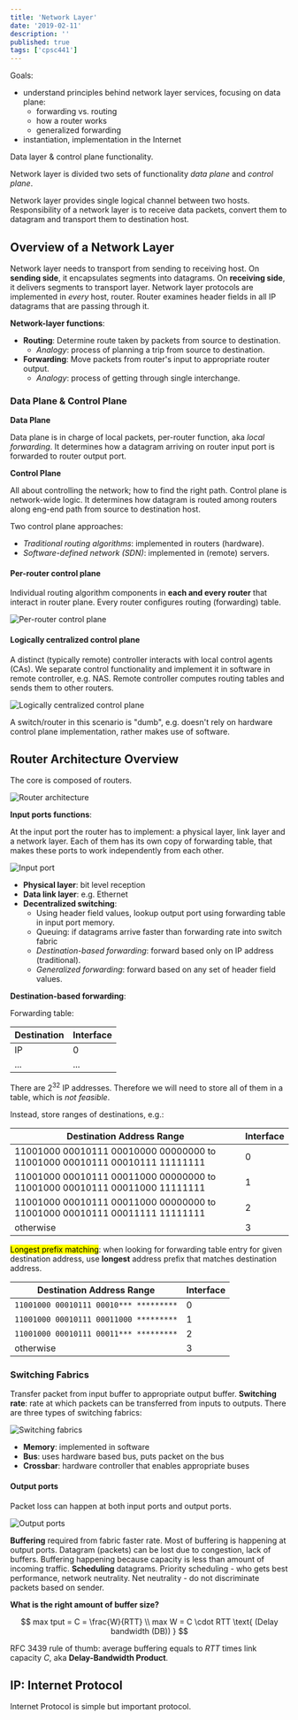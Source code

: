 ```yaml
---
title: 'Network Layer'
date: '2019-02-11'
description: ''
published: true
tags: ['cpsc441']
---
```


<!-- TODO: Reading -->

Goals:

- understand principles behind network layer services, focusing on data plane:
  - forwarding vs. routing
  - how a router works
  - generalized forwarding
- instantiation, implementation in the Internet

Data layer & control plane functionality.

Network layer is divided two sets of functionality *data plane* and *control plane*.

Network layer provides single logical channel between two hosts. Responsibility of a network layer is to receive data packets, convert them to datagram and transport them to destination host.

## Overview of a Network Layer

Network layer needs to transport from sending to receiving host. On **sending side**, it encapsulates segments into datagrams. On **receiving side**, it delivers segments to transport layer. Network layer protocols are implemented in *every* host, router. Router examines header fields in all IP datagrams that are passing through it.

**Network-layer functions**:

- **Routing**: Determine route taken by packets from source to destination.
  - *Analogy*: process of planning a trip from source to destination.
- **Forwarding**: Move packets from router's input to appropriate router output.
  - *Analogy*: process of getting through single interchange.

### Data Plane & Control Plane

**Data Plane**

Data plane is in charge of local packets, per-router function, aka *local forwarding*. It determines how a datagram arriving on router input port is forwarded to router output port.

**Control Plane**

All about controlling the network; how to find the right path. Control plane is network-wide logic. It determines how datagram is routed among routers along eng-end path from source to destination host.

Two control plane approaches:

- *Traditional routing algorithms*: implemented in routers (hardware).
- *Software-defined network (SDN)*: implemented in (remote) servers.

#### Per-router control plane

Individual routing algorithm components in **each and every router** that interact in router plane. Every router configures routing (forwarding) table.

![Per-router control plane](lec4-per-router-control-plane.png)

#### Logically centralized control plane

A distinct (typically remote) controller interacts with local control agents (CAs). We separate control functionality and implement it in software in remote controller, e.g. NAS. Remote controller computes routing tables and sends them to other routers.

![Logically centralized control plane](lec4-sdn.png)

A switch/router in this scenario is "dumb", e.g. doesn't rely on hardware control plane implementation, rather makes use of software.

## Router Architecture Overview

The core is composed of routers.

![Router architecture](lec4-router-architecture.png)

**Input ports functions**:

At the input port the router has to implement: a physical layer, link layer and a network layer. Each of them has its own copy of forwarding table, that makes these ports to work independently from each other.

![Input port](lec4-input-port.png)

- **Physical layer**: bit level reception
- **Data link layer**: e.g. Ethernet
- **Decentralized switching**:
  - Using header field values, lookup output port using forwarding table in input port memory.
  - Queuing: if datagrams arrive faster than forwarding rate into switch fabric
  - *Destination-based forwarding*: forward based only on IP address (traditional).
  - *Generalized forwarding*: forward based on any set of header field values.

**Destination-based forwarding**:

Forwarding table:

| Destination | Interface |
|-------------|-----------|
| IP          | 0         |
| ...         | ...       |

There are $2^32$ IP addresses. Therefore we will need to store all of them in a table, which is *not feasible*.

Instead, store ranges of destinations, e.g.:

| Destination Address Range                                                  | Interface |
|----------------------------------------------------------------------------|-----------|
| 11001000 00010111 00010000 00000000 to 11001000 00010111 00010111 11111111 | 0         |
| 11001000 00010111 00011000 00000000 to 11001000 00010111 00011000 11111111 | 1         |
| 11001000 00010111 00011000 00000000 to 11001000 00010111 00011111 11111111 | 2         |
| otherwise                                                                  | 3         |

<mark>Longest prefix matching</mark>: when looking for forwarding table entry for given destination address, use **longest** address prefix that matches destination address.

| Destination Address Range              | Interface |
|----------------------------------------|-----------|
| `11001000 00010111 00010*** *********` | 0         |
| `11001000 00010111 00011000 *********` | 1         |
| `11001000 00010111 00011*** *********` | 2         |
| otherwise                              | 3         |

### Switching Fabrics

Transfer packet from input buffer to appropriate output buffer. **Switching rate**: rate at which packets can be transferred from inputs to outputs. There are three types of switching fabrics:

![Switching fabrics](lec4-switching-fabrics.png)

- **Memory**: implemented in software
- **Bus**: uses hardware based bus, puts packet on the bus
- **Crossbar**: hardware controller that enables appropriate buses

#### Output ports

Packet loss can happen at both input ports and output ports.

![Output ports](lec4-output-ports.png)

**Buffering** required from fabric faster rate. Most of buffering is happening at output ports. Datagram (packets) can be lost due to congestion, lack of buffers. Buffering happening because capacity is less than amount of incoming traffic. **Scheduling** datagrams. Priority scheduling - who gets best performance, network neutrality. Net neutrality - do not discriminate packets based on sender.

**What is the right amount of buffer size?**

$$
max tput = C = \frac{W}{RTT} \\
max W = C \cdot RTT \text{ (Delay bandwidth (DB)) }
$$

RFC 3439 rule of thumb: average buffering equals to $RTT$ times link capacity $C$, aka **Delay-Bandwidth Product**.

## IP: Internet Protocol

Internet Protocol is simple but important protocol. 
